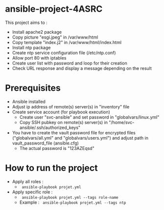 # ansible-project-4ASRC

This project aims to :
  - Install apache2 package
  - Copy picture "esgi.jpeg" in /var/www/html
  - Copy template "index.j2" in /var/www/html/index.html
  - Install ntp package
  - Create ntp service configuration file (/etc/ntp.conf)
  - Allow port 80 with iptables
  - Create user list with password and loop for their creation
  - Check URL response and display a message depending on the result
  
# Prerequisites
  
  - Ansible installed
  - Adjust ip address of remote(s) server(s) in "inventory" file
  - Create service account (for playbook execution) 
    - Create user "svc-ansible" and set password in "globalvars/linux.yml"
    - Copy SSH pubkey on remote(s) server(s) in "/home/svc-ansible/.ssh/authorized_keys" 
  - You have to create the vault password file for encrypted files ("globalvars/all.yml" and "globalvars/users.yml") and adjust path in vault_password_file (ansible.cfg) 
    - The actual password is "123AZEqsd"
  
# How to run the project
  
  - Apply all roles : 
    - ``` ansible-playbook projet.yml```
  - Apply specific role :
    - ``` ansible-playbook projet.yml --tags role-name```
    - Example : ``` ansible-playbook projet.yml --tags ntp```
